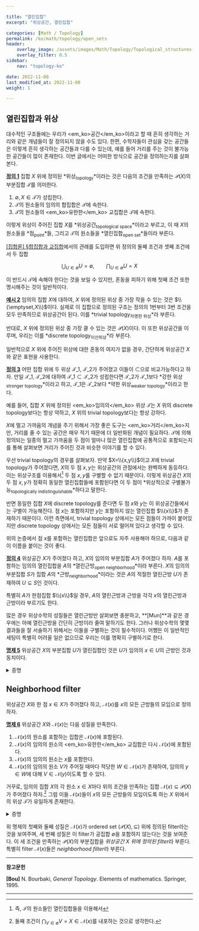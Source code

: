 ```yaml
---

title: "열린집합"
excerpt: "위상공간, 열린집합"

categories: [Math / Topology]
permalink: /ko/math/topology/open_sets
header:
    overlay_image: /assets/images/Math/Topology/Topological_structures.png
    overlay_filter: 0.5
sidebar: 
    nav: "topology-ko"

date: 2022-11-08
last_modified_at: 2022-11-08
weight: 1

---
```


## 열린집합과 위상

대수적인 구조들에는 우리가 <em_ko>공간</em_ko>이라고 할 때 흔히 생각하는 거리와 같은 개념들이 잘 정의되지 않을 수도 있다. 한편, 수학자들이 관심을 갖는 공간들은 이렇게 흔히 생각하는 공간들과 다를 수 있는데, 예를 들어 거리를 주는 것이 불가능한 공간들이 많이 존재한다. 이번 글에서는 어떠한 방식으로 공간을 정의하는지를 살펴본다.

<div class="definition" markdown="1">

<ins id="df1">**정의 1**</ins> 집합 $X$ 위에 정의된 *위상<sub>topology</sub>*이라는 것은 다음의 조건을 만족하는 $\mathcal{P}(X)$의 부분집합 $\mathcal{T}$를 의미한다.

1. $\emptyset,X\in\mathcal{T}$가 성립한다.
2. $\mathcal{T}$의 원소들의 임의의 합집합은 $\mathcal{T}$에 속한다.
3. $\mathcal{T}$의 원소들의 <em_ko>유한한</em_ko> 교집합은 $\mathcal{T}$에 속한다.

이렇게 위상이 주어진 집합 $X$를 *위상공간<sub>topological space</sub>*이라고 부르고, 이 때 $X$의 원소들을 *점<sub>point</sub>*들, 그리고 $\mathcal{T}$의 원소들을 *열린집합<sub>open set</sub>*들이라 부른다.

</div>

[\[집합론\] §합집합과 교집합](/ko/math/set_theory/union_and_intersection)에서의 관례를 도입하면 위 정의의 둘째 조건과 셋째 조건에서 두 집합

$$\bigcup_{U\in\emptyset}U=\emptyset,\qquad\bigcap_{U\in\emptyset}U=X$$

이 반드시 $\mathcal{T}$에 속해야 한다는 것을 보일 수 있지만, 혼동을 피하기 위해 첫째 조건 또한 명시해주는 것이 일반적이다.

<div class="example" markdown="1">

<ins id="ex2">**예시 2**</ins> 임의의 집합 $X$에 대하여, $X$ 위에 정의된 위상 중 가장 작을 수 있는 것은 $\\{\emptyset,X\\}$이다. 실제로 이 집합으로 정의된 구조는 정의의 1번부터 3번 조건을 모두 만족하므로 위상공간이 된다. 이를 *trivial topology<sub>자명한 위상</sub>*라 부른다. 

반대로, $X$ 위에 정의된 위상 중 가장 클 수 있는 것은 $\mathcal{P}(X)$이다. 이 또한 위상공간을 이루며, 우리는 이를 *discrete topology<sub>이산위상</sub>*라 부른다.

</div>

일반적으로 $X$ 위에 주어진 위상에 대한 혼동의 여지가 없을 경우, 간단하게 <phrase>위상공간 $X$</phrase>와 같은 표현을 사용한다.

<div class="definition" markdown="1">

<ins id="df3">**정의 3**</ins> 어떤 집합 위에 두 위상 $\mathcal{T}\_1$, $\mathcal{T}\_2$가 주어졌고 이들이 $\subset$으로 비교가능하다고 하자. 만일 $\mathcal{T}\_1$, $\mathcal{T}\_2$에 대하여 $\mathcal{T}\_1\subset\mathcal{T}\_2$가 성립한다면 $\mathcal{T}\_2$가 $\mathcal{T}\_1$보다 *강한 위상<sub>stronger topology</sub>*이라고 하고, $\mathcal{T}\_1$은 $\mathcal{T}\_2$보다 *약한 위상<sub>weaker topology</sub>*이라고 한다. 
</div>

예를 들어, 집합 $X$ 위에 정의된 <em_ko>임의의</em_ko> 위상 $\mathcal{T}$는 $X$ 위의 discrete topology보다는 항상 약하고, $X$ 위의 trivial topology보다는 항상 강하다. 

$X$에 멀고 가까움의 개념을 주기 위해서 가장 좋은 도구는 <em_ko>거리</em_ko>지만, 거리를 줄 수 있는 공간은 매우 적기 때문에 더 일반화된 개념이 필요하다. $\mathcal{T}$에 의해 정의되는 일종의 멀고 가까움을 <phrase>두 점이 얼마나 많은 열린집합에 공통적으로 포함되는지</phrase>를 통해 살펴보면 거리가 주어진 것과 비슷한 이야기를 할 수 있다.

우선 trivial topology의 경우를 살펴보자. 만약 $X=\\{x,y\\}$이고 $X$에 trivial topology가 주어졌다면, $X$의 두 점 $x,y$는 위상공간의 관점에서는 완벽하게 동등하다. 이는 위상구조를 이용해서[^1] 두 점 $x,y$를 구별할 수 없기 때문이다. 이렇게 위상공간 $X$의 두 점 $x,y$가 정확히 동일한 열린집합들에 포함된다면 이 두 점이 *위상적으로 구별불가능<sub>topologically indistinguishable</sub>*하다고 말한다.

반면 동일한 집합 $X$에 discrete topology를 준다면 두 점 $x$와 $y$는 이 위상공간들에서는 구별이 가능해진다. 점 $x$는 포함하지만 $y$는 포함하지 않는 열린집합 $\\{x\\}$가 존재하기 때문이다. 이런 측면에서, trivial topology 상에서는 모든 점들이 가까이 붙어있지만 discrete topology 상에서는 모든 점들이 서로 떨어져 있다고 생각할 수 있다. 

위의 논증에서 <phrase>점 $x$를 포함하는 열린집합</phrase>은 앞으로도 자주 사용해야 하므로, 다음과 같이 이름을 붙이는 것이 좋다.

<div class="definition" markdown="1">

<ins id="df4">**정의 4**</ins> 위상공간 $X$가 주어졌다 하고, $X$의 임의의 부분집합 $A$가 주어졌다 하자. $A$를 포함하는 임의의 열린집합을 $A$의 *열린근방<sub>open neighborhood</sub>*이라 부른다. $X$의 임의의 부분집합 $S$가 집합 $A$의 *근방<sub>neighborhood</sub>*이라는 것은 $A$의 적절한 열린근방 $U$가 존재하여 $U\subseteq S$인 것이다.

</div>

특별히 $A$가 한점집합 $\\{x\\}$일 경우, $A$의 열린근방과 근방을 각각 $x$의 열린근방과 근방이라 부르기도 한다. 

많은 경우 위상수학의 성질들은 열린근방만 살펴보면 충분하고, **[Mun]**과 같은 경우에는 아예 열린근방을 간단히 근방이라 줄여 말하기도 한다. 그러나 위상수학의 몇몇 결과들을 잘 서술하기 위해서는 이들을 구별하는 것이 필수적이다. 어쨌든 이 일반적인 세팅이 특별히 어려울 일은 없으므로 우리는 이를 명확히 구별하기로 한다.

<div class="proposition" markdown="1">

<ins id="pp5">**명제 5**</ins> 위상공간 $X$의 부분집합 $U$가 열린집합인 것은 $U$가 임의의 $x\in U$의 근방인 것과 동치이다.

</div>
<details class="proof" markdown="1">
<summary>증명</summary>

[정의 4](#df4)을 통해 뒤의 조건을 풀어쓰면

> 임의의 $x\in U$가 주어질 때마다, $U$에 포함되는 $x$의 열린근방 $V$가 존재한다.

는 것과 같다.

우선 $U$가 열린집합이라면, $U$ 자기자신이 $U$에 포함되는 $x$의 열린근방이므로 증명할 것이 없다. 따라서 반대방향만 보이면 충분하다. 임의의 $x\in U$마다, $U$에 포함되는 $x$의 열린근방이 존재한다 하고, $x$에 대한 의존성을 나타내기 위해 이를 $V(x)$라 하자. 즉 $V(x)$는 열린집합이며, $\\{x\\}\subseteq V(x)\subseteq U$를 만족한다. 이제 $U$가 열린집합이라는 것은 다음 등식

$$U=\bigcup_{x\in U}\{x\}\subseteq\bigcup_{x\in U} V(x)\subseteq\bigcup_{x\in U} U=U$$

으로부터 명확하다. 

</details>

## Neighborhood filter

위상공간 $X$와 한 점 $x\in X$가 주어졌다 하고, $\mathcal{N}(x)$를 <phrase>$x$의 모든 근방들의 모임</phrase>으로 정의하자.

<div class="proposition" markdown="1">

<ins id="pp6">**명제 6**</ins> 위상공간 $X$와 $\mathcal{N}(x)$는 다음 성질을 만족한다.

1. $\mathcal{N}(x)$의 원소를 포함하는 집합은 $\mathcal{N}(x)$에 포함된다.
2. $\mathcal{N}(x)$의 임의의 원소의 <em_ko>유한한</em_ko> 교집합은 다시 $\mathcal{N}(x)$에 포함된다.
3. $\mathcal{N}(x)$의 임의의 원소는 $x$를 포함한다.
4. $\mathcal{N}(x)$의 임의의 원소 $V$가 주어질 때마다 적당한 $W\in\mathcal{N}(x)$가 존재하여, 임의의 $y\in W$에 대해 $V\in\mathcal{N}(y)$이도록 할 수 있다.

거꾸로, 임의의 집합 $X$의 각 원소 $x\in X$마다 위의 조건을 만족하는 집합 $\mathcal{N}(x)\subseteq\mathcal{P}(X)$가 주어졌다 하자.[^2] 그럼 이들 $\mathcal{N}(x)$들이 $x$의 모든 근방들의 모임이도록 하는 $X$ 위에서의 위상 $\mathcal{T}$가 유일하게 존재한다.

</div>
<details class="proof" markdown="1">
<summary>증명</summary>

첫 번째 성질과 세 번째 성질은 정의에 의해 자명하다.

둘째 성질을 보이기 위해, $V_1,\ldots, V_n\in\mathcal{N}(x)$가 주어졌다 하자. 그럼 $x\in V_i\subseteq U_i$이도록 하는 $x$의 열린근방들 $U_1,\ldots, U_n$이 존재한다. 이제 [정의 1](#df1)의 셋째 조건에 의하여 이들의 유한한 교집합 $U_1\cap\cdots\cap U_n$도 열린집합이고, 따라서

$$x\in \bigcap_{i=1}^n U_i\subseteq\bigcap_{i=1}^n V_i$$

이므로 $\bigcap V_i$는 $x$의 근방이다. 

넷째 성질의 경우, $W$를 $V$에 속하는 $x$의 열린근방으로 잡으면 된다. 

이제 반대방향을 보여야 한다. 위의 조건을 만족하는 $\mathcal{N}(x)$들이 주어졌다 하자. 그럼 [명제 5](#pp5)에 의하여, $\mathcal{T}$의 원소는 다음 조건

> 임의의 $x\in U$에 대하여, $U\in\mathcal{N}(x)$

를 만족해야 한다. 이로부터 $\mathcal{T}$가 유일해야 한다는 것이 자명하다. 

존재성을 보이기 위해, 위의 조건을 만족하는 모든 집합들의 모임을 $\mathcal{T}$라 하고 이 모임이 [정의 1](#df1)의 조건들을 만족한다는 것을 보이자. 우선 $\emptyset$과 $X$가 위의 조건을 만족하는 것은 자명하다. $\mathcal{T}$의 원소들 $(U\_i)\_{i\in I}$이 주어졌다 하자. $U=\bigcup U_i$라 하고, 임의의 $x\in U$를 택하자. 그럼 $x\in U_i$를 만족하는 $U_i$에 대하여, $U_i\in\mathcal{N}(x)$이고 $U_i\subseteq U$이므로 첫째 조건에 의하여 $U\in\mathcal{N}(x)$이고, 따라서 $U\in\mathcal{T}$이다. 이와 비슷하게 $\mathcal{T}$의 유한한 원소들의 교집합이 $\mathcal{T}$에 속한다는 것을 보일 수 있다.

존재성의 증명을 완료하기 위해서는 이렇게 만든 위상공간 $(X,\mathcal{T})$에 대하여, $\mathcal{N}(x)$가 실제로 각 점 $x$의 모든 근방들의 모임과 같음을 보여야 한다. $\mathcal{T}$의 정의에 의하여, $x$의 임의의 열린근방 $U$는 $\mathcal{N}(x)$에 속하고, 따라서 $x$의 임의의 근방은 첫째 조건에 의해 $\mathcal{N}(x)$에 속한다.  
거꾸로 $\mathcal{N}(x)$에 속하는 임의의 집합 $V$를 택하자. $V$가 $\mathcal{T}$에서 $x$의 근방임을 보이기 위해서는 $x$의 적당한 열린근방 $U\subseteq V$를 찾아야 한다. $U$를 <phrase>$V\in\mathcal{N}(y)$를 만족하는 모든 $y\in X$들의 모임</phrase>으로 정의하자. 
- $V\in\mathcal{N}(x)$이므로, $x\in U$인 것은 자명하다.
- 임의의 $y\in U$를 택하자. $U$의 정의에 의해 $V\in\mathcal{N}(y)$이고, $\mathcal{N}(y)$의 셋째 조건으로부터 $y\in V$이다. 즉 $x\in U\subseteq V$이다. 
- 마지막으로 $U\in\mathcal{T}$임을 보여야 한다. 즉, 임의의 $y\in U$에 대해 $U\in\mathcal{N}(y)$임을 보이자. 그럼 $V\in\mathcal{N}(y)$이므로, 넷째 조건으로부터 적당한 $W\in\mathcal{N}(y)$가 존재하여, 임의의 $z\in W$에 대해 $V\in\mathcal{N}(z)$가 성립하도록 할 수 있다. 따라서 $z\in U$이므로, $W\subseteq U$이고 이로부터 $U\in\mathcal{N}(y)$임을 안다. 

</details>

위 명제의 첫째와 둘째 성질은 $\mathcal{N}(x)$가 ordered set $(\mathcal{P}(X),\subseteq)$ 위에 정의된 filter라는 것을 보여주며, 세 번째 성질은 이 filter가 공집합 $\emptyset$을 포함하지 않는다는 것을 보여준다. 이 세 조건을 만족하는 $\mathcal{P}(X)$의 부분집합을 *위상공간 $X$ 위에 정의된 filter*라 부른다. 특별히 filter $\mathcal{N}(x)$들은 *neighborhood filter*라 부른다.


---

**참고문헌**

**[Bou]** N. Bourbaki, <i>General Topology</i>. Elements of mathematics. Springer, 1995.

---

[^1]: 즉, $\mathcal{T}$의 원소들인 열린집합들을 이용해서
[^2]: 둘째 조건이 $\bigcap_{V\in\emptyset} V=X\in\mathcal{N}(x)$를 내포하는 것으로 생각한다.